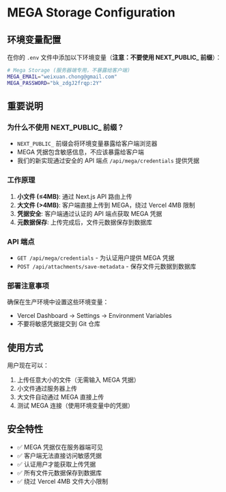 # MEGA Storage Configuration

## 环境变量配置

在你的 `.env` 文件中添加以下环境变量（**注意：不要使用 NEXT_PUBLIC_ 前缀**）：

```bash
# Mega Storage (服务器端专用，不暴露给客户端)
MEGA_EMAIL="weixuan.chong@gmail.com"
MEGA_PASSWORD="bk_zdgJ2frqp:2Y"
```

## 重要说明

### 为什么不使用 NEXT_PUBLIC_ 前缀？

- `NEXT_PUBLIC_` 前缀会将环境变量暴露给客户端浏览器
- MEGA 凭据包含敏感信息，不应该暴露给客户端
- 我们的新实现通过安全的 API 端点 `/api/mega/credentials` 提供凭据

### 工作原理

1. **小文件 (≤4MB)**: 通过 Next.js API 路由上传
2. **大文件 (>4MB)**: 客户端直接上传到 MEGA，绕过 Vercel 4MB 限制
3. **凭据安全**: 客户端通过认证的 API 端点获取 MEGA 凭据
4. **元数据保存**: 上传完成后，文件元数据保存到数据库

### API 端点

- `GET /api/mega/credentials` - 为认证用户提供 MEGA 凭据
- `POST /api/attachments/save-metadata` - 保存文件元数据到数据库

### 部署注意事项

确保在生产环境中设置这些环境变量：
- Vercel Dashboard → Settings → Environment Variables
- 不要将敏感凭据提交到 Git 仓库

## 使用方式

用户现在可以：
1. 上传任意大小的文件（无需输入 MEGA 凭据）
2. 小文件通过服务器上传
3. 大文件自动通过 MEGA 直接上传
4. 测试 MEGA 连接（使用环境变量中的凭据）

## 安全特性

- ✅ MEGA 凭据仅在服务器端可见
- ✅ 客户端无法直接访问敏感凭据
- ✅ 认证用户才能获取上传凭据
- ✅ 所有文件元数据保存到数据库
- ✅ 绕过 Vercel 4MB 文件大小限制

